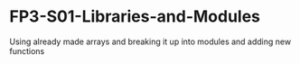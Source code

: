 # FP3-S01-Libraries-and-Modules
Using already made arrays and breaking it up into modules and adding new functions
